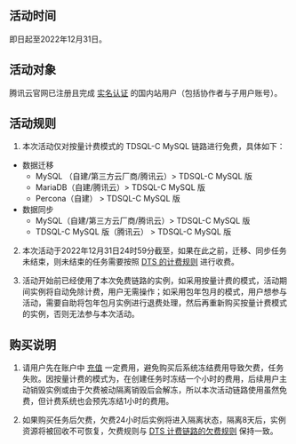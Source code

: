 ## 活动时间

即日起至2022年12月31日。

## 活动对象

腾讯云官网已注册且完成 [实名认证](https://cloud.tencent.com/document/product/378/3629) 的国内站用户（包括协作者与子用户账号）。

## 活动规则

1. 本次活动仅对按量计费模式的 TDSQL-C MySQL 链路进行免费，具体如下：

 - 数据迁移
    - MySQL （自建/第三方云厂商/腾讯云）> TDSQL-C MySQL 版
    - MariaDB（自建/腾讯云）> TDSQL-C MySQL 版
    - Percona（自建） > TDSQL-C MySQL 版
 - 数据同步
    - MySQL（自建/第三方云厂商/腾讯云）> TDSQL-C MySQL 版
    - TDSQL-C MySQL 版（腾讯云） > TDSQL-C MySQL 版

2. 本次活动于2022年12月31日24时59分截至，如果在此之前，迁移、同步任务未结束，则未结束的任务需要按照 [DTS 的计费规则](https://cloud.tencent.com/document/product/571/18736) 进行收费。

3. 活动开始前已经使用了本次免费链路的实例，如采用按量计费的模式，活动期间实例将自动免除计费，用户无需操作；如采用包年包月的模式，用户想参与活动，需要自助将包年包月实例进行退费处理，然后再重新购买按量计费模式的实例，否则无法参与本次活动。

## 购买说明

1. 请用户先在账户中 [充值](https://console.cloud.tencent.com/expense/recharge) 一定费用，避免购买后系统冻结费用导致欠费，任务失败。因按量计费的模式为，在创建任务时冻结一个小时的费用，后续用户主动销毁实例或由于欠费被动隔离销毁后会解冻，所以本次活动链路使用虽然免费，但计费系统也会预先冻结1小时的费用。

2. 如果购买任务后欠费，欠费24小时后实例将进入隔离状态，隔离8天后，实例资源将被回收不可恢复，欠费规则与 [DTS 计费链路的欠费规则](https://cloud.tencent.com/document/product/571/70470) 保持一致。

